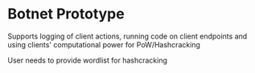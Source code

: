 # Botnet Prototype

Supports logging of client actions, running code on client endpoints and using clients' computational power for PoW/Hashcracking

User needs to provide wordlist for hashcracking